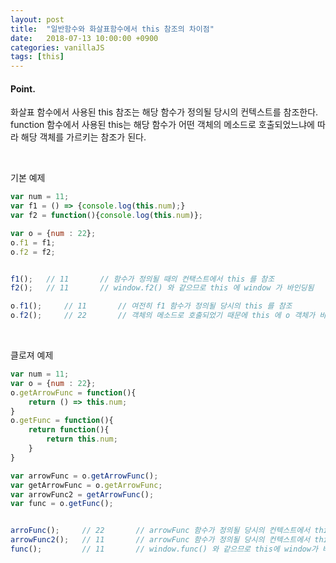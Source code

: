 ```yaml
---
layout: post
title:  "일반함수와 화살표함수에서 this 참조의 차이점"
date:   2018-07-13 10:00:00 +0900
categories: vanillaJS
tags: [this]
---
```

#### Point.
화살표 함수에서 사용된 this 참조는 해당 함수가 정의될 당시의 컨텍스트를 참조한다. function 함수에서 사용된 this는 해당 함수가 어떤 객체의 메소드로 호출되었느냐에 따라 해당 객체를 가르키는 참조가 된다.

<br>

기본 예제
```javascript
var num = 11;
var f1 = () => {console.log(this.num);}
var f2 = function(){console.log(this.num)};

var o = {num : 22};
o.f1 = f1;
o.f2 = f2;


f1();   // 11       // 함수가 정의될 때의 컨택스트에서 this 를 참조
f2();   // 11       // window.f2() 와 같으므로 this 에 window 가 바인딩됨

o.f1();     // 11       // 여전히 f1 함수가 정의될 당시의 this 를 참조
o.f2();     // 22       // 객체의 메소드로 호출되었기 때문에 this 에 o 객체가 바인딩됨
```
<br>

클로져 예제
```javascript
var num = 11;
var o = {num : 22};
o.getArrowFunc = function(){
    return () => this.num;
}
o.getFunc = function(){
    return function(){
        return this.num;
    }
}

var arrowFunc = o.getArrowFunc();
var getArrowFunc = o.getArrowFunc;
var arrowFunc2 = getArrowFunc();
var func = o.getFunc();


arroFunc();     // 22       // arrowFunc 함수가 정의될 당시의 컨텍스트에서 this 는 o 객체였음
arrowFunc2();   // 11       // arrowFunc 함수가 정의될 당시의 컨텍스트에서 this 는 window 객체 였음
func();         // 11       // window.func() 와 같으므로 this에 window가 바인딩됨
```

